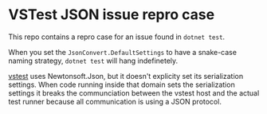 # VSTest JSON issue repro case

This repo contains a repro case for an issue found in `dotnet test`.

When you set the `JsonConvert.DefaultSettings` to have a snake-case naming strategy, `dotnet test` will hang indefinetely.

[vstest](https://github.com/Microsoft/vstest/) uses Newtonsoft.Json, but it doesn't explicity set its serialization settings.
When code running inside that domain sets the serialization settings it breaks the communciation between the vstest host and
the actual test runner because all communication is using a JSON protocol.
